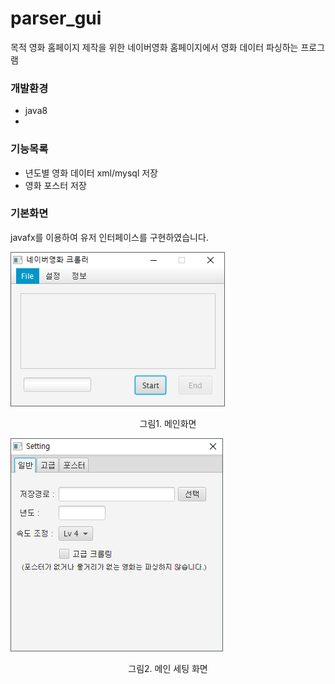 # parser_gui

목적 
영화 홈페이지 제작을 위한 네이버영화 홈페이지에서 영화 데이터 파싱하는 프로그램

### 개발환경
  * java8
  * 


### 기능목록 

   * 년도별 영화 데이터 xml/mysql 저장
   * 영화 포스터 저장

### 기본화면 
javafx를 이용하여 유저 인터페이스를 구현하였습니다.

![board list](https://raw.githubusercontent.com/ParkCheolHo/parser_gui/master/img/screenshot/1.png)
<p style="text-align:center">그림1. 메인화면</p>

![board content](https://raw.githubusercontent.com/ParkCheolHo/parser_gui/master/img/screenshot/2.png)
<p style="text-align:center">그림2. 메인 세팅 화면</p>
